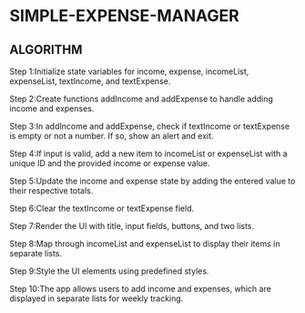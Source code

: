# SIMPLE-EXPENSE-MANAGER

## ALGORITHM


Step 1:Initialize state variables for income, expense, incomeList, expenseList, textIncome, and textExpense.


Step 2:Create functions addIncome and addExpense to handle adding income and expenses.


Step 3:In addIncome and addExpense, check if textIncome or textExpense is empty or not a number. If so, show an alert and exit.


Step 4:If input is valid, add a new item to incomeList or expenseList with a unique ID and the provided income or expense value.


Step 5:Update the income and expense state by adding the entered value to their respective totals.


Step 6:Clear the textIncome or textExpense field.


Step 7:Render the UI with title, input fields, buttons, and two lists.


Step 8:Map through incomeList and expenseList to display their items in separate lists.


Step 9:Style the UI elements using predefined styles.


Step 10:The app allows users to add income and expenses, which are displayed in separate lists for    weekly tracking.
